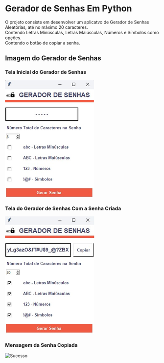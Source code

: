 # Gerador de Senhas Em Python
O projeto consiste em desenvolver um aplicatvo de Gerador de Senhas Aleatórias, até no máximo 20 caracteres.<br>
Contendo Letras Minúsculas, Letras Maiúsculas, Números e Símbolos como opções.<br>
Contendo o botão de copiar a senha.

## Imagem do Gerador de Senhas

### Tela Inicial do Gerador de Senhas
![Gerador de senhas 1](https://github.com/GustavoSchiavinato/Gerador-de-Senhas/blob/main/Gerador%20de%20Senhas%20-%201.jpg)

### Tela do Gerador de Senhas Com a Senha Criada
![Gerador de senhas 2](https://github.com/GustavoSchiavinato/Gerador-de-Senhas/blob/main/Gerador%20de%20Senhas%20-%202.jpg)

### Mensagem da Senha Copiada
![Sucesso](https://github.com/GustavoSchiavinato/Gerador_de_Senhas/blob/main/Sucesso.jpg)
